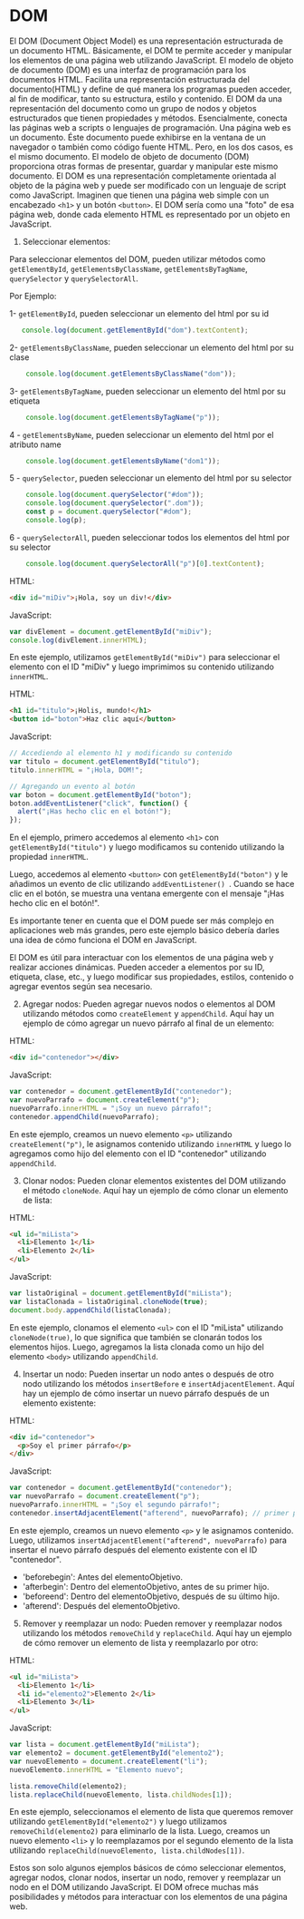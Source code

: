 # DOM
El DOM (Document Object Model) es una representación estructurada de un documento HTML. Básicamente, el DOM te permite acceder y manipular los elementos de una página web utilizando JavaScript.
El modelo de objeto de documento (DOM) es una interfaz de programación para los documentos HTML. Facilita una representación estructurada del documento(HTML) y define de qué manera los programas pueden acceder, al fin de modificar, tanto su estructura, estilo y contenido. El DOM da una representación del documento como un grupo de nodos y objetos estructurados que tienen propiedades y métodos. Esencialmente, conecta las páginas web a scripts o lenguajes de programación.
Una página web es un documento. Éste documento puede exhibirse en la ventana de un navegador o también como código fuente HTML. Pero, en los dos casos, es el mismo documento. El modelo de objeto de documento (DOM) proporciona otras formas de presentar, guardar y manipular este mismo documento. El DOM es una representación completamente orientada al objeto de la página web y puede ser modificado con un lenguaje de script como JavaScript.
Imaginen que tienen una página web simple con un encabezado `<h1>` y un botón `<button>`. El DOM sería como una "foto" de esa página web, donde cada elemento HTML es representado por un objeto en JavaScript.

1. Seleccionar elementos:

Para seleccionar elementos del DOM, pueden utilizar métodos como `getElementById`, `getElementsByClassName`, `getElementsByTagName`, `querySelector` y `querySelectorAll`.


Por Ejemplo:

1- `getElementById`, pueden seleccionar un elemento del html por su id
 
 ```javascript
    console.log(document.getElementById("dom").textContent);
```

 2- `getElementsByClassName`, pueden seleccionar un elemento del html por su clase

```javascript
    console.log(document.getElementsByClassName("dom"));
```

 3- `getElementsByTagName`, pueden seleccionar un elemento del html por su etiqueta

```javascript
    console.log(document.getElementsByTagName("p"));
```
 

 4 - `getElementsByName`, pueden seleccionar un elemento del html por el atributo name

```javascript
    console.log(document.getElementsByName("dom1"));
```


5 - `querySelector`, pueden seleccionar un elemento del html por su selector

```javascript
    console.log(document.querySelector("#dom"));
    console.log(document.querySelector(".dom"));
    const p = document.querySelector("#dom");
    console.log(p);
```


6 - `querySelectorAll`, pueden seleccionar todos los elementos del html por su selector

```javascript
    console.log(document.querySelectorAll("p")[0].textContent);
```


HTML:
```html
<div id="miDiv">¡Hola, soy un div!</div>
```

JavaScript:
```javascript
var divElement = document.getElementById("miDiv");
console.log(divElement.innerHTML);
```

En este ejemplo, utilizamos `getElementById("miDiv")` para seleccionar el elemento con el ID "miDiv" y luego imprimimos su contenido utilizando `innerHTML`.



HTML:
```html
<h1 id="titulo">¡Holis, mundo!</h1>
<button id="boton">Haz clic aquí</button>
```

JavaScript:
```javascript
// Accediendo al elemento h1 y modificando su contenido
var titulo = document.getElementById("titulo");
titulo.innerHTML = "¡Hola, DOM!";

// Agregando un evento al botón
var boton = document.getElementById("boton");
boton.addEventListener("click", function() {
  alert("¡Has hecho clic en el botón!");
});
```

En el ejemplo, primero accedemos al elemento `<h1>` con `getElementById("titulo")` y luego modificamos su contenido utilizando la propiedad `innerHTML`.

Luego, accedemos al elemento `<button>` con `getElementById("boton")` y le añadimos un evento de clic utilizando `addEventListener() `. Cuando se hace clic en el botón, se muestra una ventana emergente con el mensaje "¡Has hecho clic en el botón!".

Es importante tener en cuenta que el DOM puede ser más complejo en aplicaciones web más grandes, pero este ejemplo básico debería darles una idea de cómo funciona el DOM en JavaScript.

El DOM es útil para interactuar con los elementos de una página web y realizar acciones dinámicas. Pueden acceder a elementos por su ID, etiqueta, clase, etc., y luego modificar sus propiedades, estilos, contenido o agregar eventos según sea necesario.


2. Agregar nodos:
Pueden agregar nuevos nodos o elementos al DOM utilizando métodos como `createElement` y `appendChild`. Aquí hay un ejemplo de cómo agregar un nuevo párrafo al final de un elemento:

HTML:
```html
<div id="contenedor"></div>
```

JavaScript:
```javascript
var contenedor = document.getElementById("contenedor");
var nuevoParrafo = document.createElement("p");
nuevoParrafo.innerHTML = "¡Soy un nuevo párrafo!";
contenedor.appendChild(nuevoParrafo);
```

En este ejemplo, creamos un nuevo elemento `<p>` utilizando `createElement("p")`, le asignamos contenido utilizando `innerHTML` y luego lo agregamos como hijo del elemento con el ID "contenedor" utilizando `appendChild`.

3. Clonar nodos:
Pueden clonar elementos existentes del DOM utilizando el método `cloneNode`. Aquí hay un ejemplo de cómo clonar un elemento de lista:

HTML:
```html
<ul id="miLista">
  <li>Elemento 1</li>
  <li>Elemento 2</li>
</ul>
```

JavaScript:
```javascript
var listaOriginal = document.getElementById("miLista");
var listaClonada = listaOriginal.cloneNode(true);
document.body.appendChild(listaClonada);
```

En este ejemplo, clonamos el elemento `<ul>` con el ID "miLista" utilizando `cloneNode(true)`, lo que significa que también se clonarán todos los elementos hijos. Luego, agregamos la lista clonada como un hijo del elemento `<body>` utilizando `appendChild`.

4. Insertar un nodo:
Pueden insertar un nodo antes o después de otro nodo utilizando los métodos `insertBefore` e `insertAdjacentElement`. Aquí hay un ejemplo de cómo insertar un nuevo párrafo después de un elemento existente:

HTML:
```html
<div id="contenedor">
  <p>Soy el primer párrafo</p>
</div>
```

JavaScript:
```javascript
var contenedor = document.getElementById("contenedor");
var nuevoParrafo = document.createElement("p");
nuevoParrafo.innerHTML = "¡Soy el segundo párrafo!";
contenedor.insertAdjacentElement("afterend", nuevoParrafo); // primer parametro es la ubicación del elemento o nodo(ver tabla mas abajo).
```

En este ejemplo, creamos un nuevo elemento `<p>` y le asignamos contenido. Luego, utilizamos `insertAdjacentElement("afterend", nuevoParrafo)` para insertar el nuevo párrafo después del elemento existente con el ID "contenedor".

* 'beforebegin': Antes del elementoObjetivo.
* 'afterbegin': Dentro del elementoObjetivo, antes de su primer hijo.
* 'beforeend': Dentro del elementoObjetivo, después de su último hijo.
* 'afterend': Después del elementoObjetivo.

5. Remover y reemplazar un nodo:
Pueden remover y reemplazar nodos utilizando los métodos `removeChild` y `replaceChild`. Aquí hay un ejemplo de cómo remover un elemento de lista y reemplazarlo por otro:

HTML:
```html
<ul id="miLista">
  <li>Elemento 1</li>
  <li id="elemento2">Elemento 2</li>
  <li>Elemento 3</li>
</ul>
```

JavaScript:
```javascript
var lista = document.getElementById("miLista");
var elemento2 = document.getElementById("elemento2");
var nuevoElemento = document.createElement("li");
nuevoElemento.innerHTML = "Elemento nuevo";

lista.removeChild(elemento2);
lista.replaceChild(nuevoElemento, lista.childNodes[1]);
```

En este ejemplo, seleccionamos el elemento de lista que queremos remover utilizando `getElementById("elemento2")` y luego utilizamos `removeChild(elemento2)` para eliminarlo de la lista. Luego, creamos un nuevo elemento `<li>` y lo reemplazamos por el segundo elemento de la lista utilizando `replaceChild(nuevoElemento, lista.childNodes[1])`.

Estos son solo algunos ejemplos básicos de cómo seleccionar elementos, agregar nodos, clonar nodos, insertar un nodo, remover y reemplazar un nodo en el DOM utilizando JavaScript. El DOM ofrece muchas más posibilidades y métodos para interactuar con los elementos de una página web.
